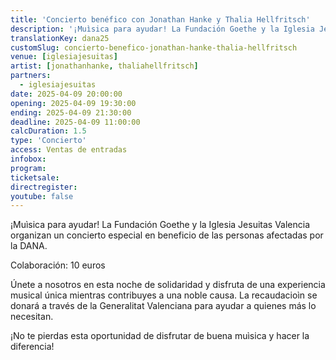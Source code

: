```yaml
---
title: 'Concierto benéfico con Jonathan Hanke y Thalia Hellfritsch'
description: '¡Muìsica para ayudar! La Fundación Goethe y la Iglesia Jesuitas Valencia organizan un concierto especial en beneficio de las personas afectadas por la DANA.'
translationKey: dana25
customSlug: concierto-benefico-jonathan-hanke-thalia-hellfritsch
venue: [iglesiajesuitas]
artist: [jonathanhanke, thaliahellfritsch]
partners:
  - iglesiajesuitas
date: 2025-04-09 20:00:00
opening: 2025-04-09 19:30:00
ending: 2025-04-09 21:30:00
deadline: 2025-04-09 11:00:00
calcDuration: 1.5
type: 'Concierto'
access: Ventas de entradas
infobox:
program:
ticketsale:
directregister:
youtube: false
---
```


¡Muìsica para ayudar! La Fundación Goethe y la Iglesia Jesuitas Valencia organizan un concierto especial en beneficio de las personas afectadas por la DANA.

Colaboración: 10 euros

Únete a nosotros en esta noche de solidaridad y disfruta de una experiencia musical única mientras contribuyes a una noble causa. La recaudacioìn se donará a través de la Generalitat Valenciana para ayudar a quienes más lo necesitan.

¡No te pierdas esta oportunidad de disfrutar de buena muìsica y hacer la diferencia!

